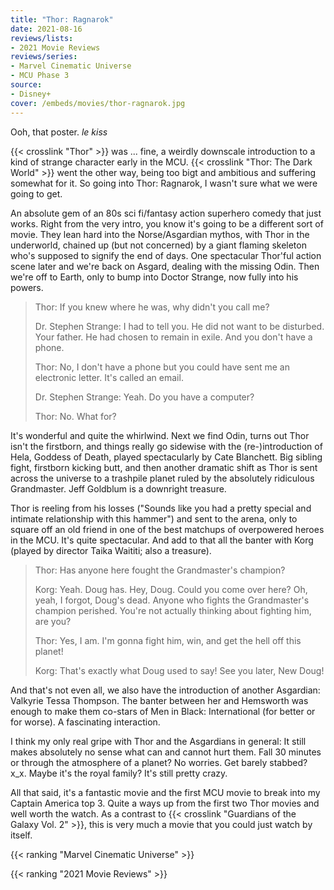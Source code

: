```yaml
---
title: "Thor: Ragnarok"
date: 2021-08-16
reviews/lists:
- 2021 Movie Reviews
reviews/series:
- Marvel Cinematic Universe
- MCU Phase 3
source:
- Disney+
cover: /embeds/movies/thor-ragnarok.jpg
---
```


Ooh, that poster. *le kiss*

{{< crosslink "Thor" >}} was ... fine, a weirdly downscale introduction to a kind of strange character early in the MCU. {{< crosslink "Thor: The Dark World" >}} went the other way, being too bigt and ambitious and suffering somewhat for it. So going into Thor: Ragnarok, I wasn't sure what we were going to get.

An absolute gem of an 80s sci fi/fantasy action superhero comedy that just works. Right from the very intro, you know it's going to be a different sort of movie. They lean hard into the Norse/Asgardian mythos, with Thor in the underworld, chained up (but not concerned) by a giant flaming skeleton who's supposed to signify the end of days. One spectacular Thor'ful action scene later and we're back on Asgard, dealing with the missing Odin. Then we're off to Earth, only to bump into Doctor Strange, now fully into his powers. 

> Thor: If you knew where he was, why didn't you call me?
> 
> Dr. Stephen Strange: I had to tell you. He did not want to be disturbed. Your father. He had chosen to remain in exile. And you don't have a phone.
> 
> Thor: No, I don't have a phone but you could have sent me an electronic letter. It's called an email.
> 
> Dr. Stephen Strange: Yeah. Do you have a computer?
> 
> Thor: No. What for?

It's wonderful and quite the whirlwind. Next we find Odin, turns out Thor isn't the firstborn, and things really go sidewise with the (re-)introduction of Hela, Goddess of Death, played spectacularly by Cate Blanchett. Big sibling fight, firstborn kicking butt, and then another dramatic shift as Thor is sent across the universe to a trashpile planet ruled by the absolutely ridiculous Grandmaster. Jeff Goldblum is a downright treasure. 

Thor is reeling from his losses ("Sounds like you had a pretty special and intimate relationship with this hammer") and sent to the arena, only to square off an old friend in one of the best matchups of overpowered heroes in the MCU. It's quite spectacular. And add to that all the banter with Korg (played by director Taika Waititi; also a treasure).

> Thor: Has anyone here fought the Grandmaster's champion?
> 
> Korg: Yeah. Doug has. Hey, Doug. Could you come over here? Oh, yeah, I forgot, Doug's dead. Anyone who fights the Grandmaster's champion perished. You're not actually thinking about fighting him, are you?
> 
> Thor: Yes, I am. I'm gonna fight him, win, and get the hell off this planet!
> 
> Korg: That's exactly what Doug used to say! See you later, New Doug!

And that's not even all, we also have the introduction of another Asgardian: Valkyrie Tessa Thompson. The banter between her and Hemsworth was enough to make them co-stars of Men in Black: International (for better or for worse). A fascinating interaction.  

I think my only real gripe with Thor and the Asgardians in general: It still makes absolutely no sense what can and cannot hurt them. Fall 30 minutes or through the atmosphere of a planet? No worries. Get barely stabbed? x_x. Maybe it's the royal family? It's still pretty crazy.

All that said, it's a fantastic movie and the first MCU movie to break into my Captain America top 3. Quite a ways up from the first two Thor movies and well worth the watch. As a contrast to {{< crosslink "Guardians of the Galaxy Vol. 2" >}}, this is very much a movie that you could just watch by itself. 

{{< ranking "Marvel Cinematic Universe" >}}

{{< ranking "2021 Movie Reviews" >}}
